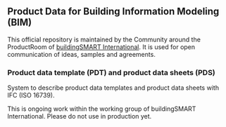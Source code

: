 ## Product Data for Building Information Modeling (BIM)

This official repository is maintained by the Community around the ProductRoom of [buildingSMART International](https://www.buildingsmart.org). It is used for open communication of ideas, samples and agreements.

### Product data template (PDT) and product data sheets (PDS)
System to describe product data templates and product data sheets with IFC (ISO 16739).

This is ongoing work within the working group of buildingSMART International. Please do not use in production yet.